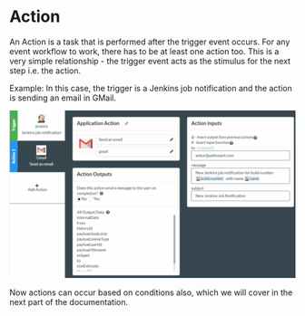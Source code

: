 # Action

An Action is a task that is performed after the trigger event occurs. For any event workflow to work, there has to be at least one action too. This is a very simple relationship - the trigger event acts as the stimulus for the next step i.e. the action.

Example: In this case, the trigger is a Jenkins job notification and the action is sending an email in GMail.

![](../../../.gitbook/assets/image%20%2872%29.png)

Now actions can occur based on conditions also, which we will cover in the next part of the documentation.


